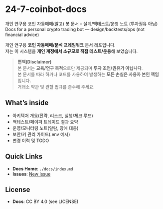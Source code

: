 # 24-7-coinbot-docs
개인 연구용 코인 자동매매(알고) 봇 문서 – 설계/백테스트/운영 노트 (투자권유 아님)   
Docs for a personal crypto trading bot — design/backtests/ops (not financial advice)

개인 연구용 **코인 자동매매/분석 프레임워크** 문서 레포입니다.  
저는 이 시스템을 **개인 계정에서 소규모로 직접 테스트/운용**해 보았습니다.

> **면책(Disclaimer)**  
> 본 문서는 **교육/연구 목적**으로만 제공되며 **투자 조언/권유가 아닙니다**.  
> 본 문서를 따라 하거나 코드를 사용하여 발생하는 **모든 손실은 사용자 본인 책임**입니다.  
> 거래소 약관 및 관할 법규를 준수해 주세요.

## What’s inside
- 아키텍처 개요(전략, 리스크, 실행/체크 루프)
- 백테스트/페이퍼 트레이드 결과 요약
- 운영/모니터링 노트(알람, 장애 대응)
- 보안/키 관리 가이드(.env 예시)
- 변경 이력 및 TODO

## Quick Links
- **Docs Home**: `./docs/index.md`
- **Issues**: [New Issue](../../issues/new/choose)

## License
- **Docs**: CC BY 4.0 (see LICENSE)
